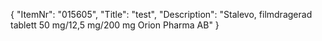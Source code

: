 {
  "ItemNr": "015605",
  "Title": "test",
  "Description": "Stalevo, filmdragerad tablett 50 mg/12,5 mg/200 mg Orion Pharma AB"
}